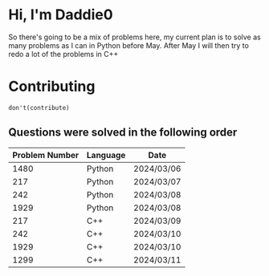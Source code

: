 # Hi, I'm Daddie0

So there's going to be a mix of problems here, my current plan is to solve as many problems as I can in Python
before May. After May I will then try to redo a lot of the problems in C++

# Contributing
```
don't(contribute)
```

## Questions were solved in the following order
| Problem Number | Language | Date       |
| -------------- | -------- | ---------- |
| 1480           | Python   | 2024/03/06 |
| 217            | Python   | 2024/03/07 |
| 242            | Python   | 2024/03/08 |
| 1929           | Python   | 2024/03/08 |
| 217            | C++      | 2024/03/09 |
| 242            | C++      | 2024/03/10 |
| 1929           | C++      | 2024/03/10 |
| 1299           | C++      | 2024/03/11 |